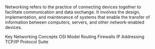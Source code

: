 Networking refers to the practice of connecting devices together to facilitate communication and data exchange. It involves the design, implementation, and maintenance of systems that enable the transfer of information between computers, servers, and other network-enabled devices.

Key Networking Concepts
OSI Model
Routing
Firewalls
IP Addressing
TCP/IP Protocol Suite
